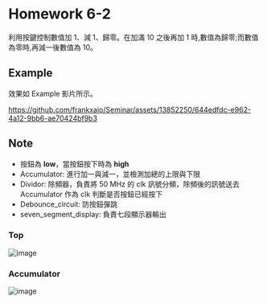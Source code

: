 # Homework 6-2
利用按鍵控制數值加 1、減 1、歸零。在加滿 10 之後再加 1 時,數值為歸零;而數值為零時,再減一後數值為 10。

## Example
效果如 Example 影片所示。

https://github.com/frankxaio/Seminar/assets/13852250/644edfdc-e962-4a12-9bb6-ae70424bf9b3

## Note
- 按鈕為 **low**，當按鈕按下時為 **high**
- Accumulator: 進行加一與減一，並檢測加總的上限與下限
- Dividor: 除頻器，負責將 50 MHz 的 clk 訊號分頻，除頻後的訊號送去 Accumulator 作為 clk 判斷是否按鈕已經按下
- Debounce_circuit: 防按鈕彈跳
- seven_segment_display: 負責七段顯示器輸出

### Top
![image](https://github.com/frankxaio/Seminar/assets/13852250/55b60d19-16c6-48ee-ac82-c11b679e20b3)

### Accumulator
![image](https://github.com/frankxaio/Seminar/assets/13852250/19e5eba2-a052-41c4-bf54-5edbde1e56d7)

